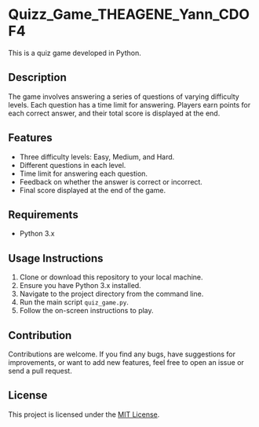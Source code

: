 # Quizz_Game_THEAGENE_Yann_CDOF4

This is a quiz game developed in Python.

## Description

The game involves answering a series of questions of varying difficulty levels. Each question has a time limit for answering. Players earn points for each correct answer, and their total score is displayed at the end.

## Features

- Three difficulty levels: Easy, Medium, and Hard.
- Different questions in each level.
- Time limit for answering each question.
- Feedback on whether the answer is correct or incorrect.
- Final score displayed at the end of the game.

## Requirements

- Python 3.x

## Usage Instructions

1. Clone or download this repository to your local machine.
2. Ensure you have Python 3.x installed.
3. Navigate to the project directory from the command line.
4. Run the main script `quiz_game.py`.
5. Follow the on-screen instructions to play.

## Contribution

Contributions are welcome. If you find any bugs, have suggestions for improvements, or want to add new features, feel free to open an issue or send a pull request.

## License

This project is licensed under the [MIT License](LICENSE).

